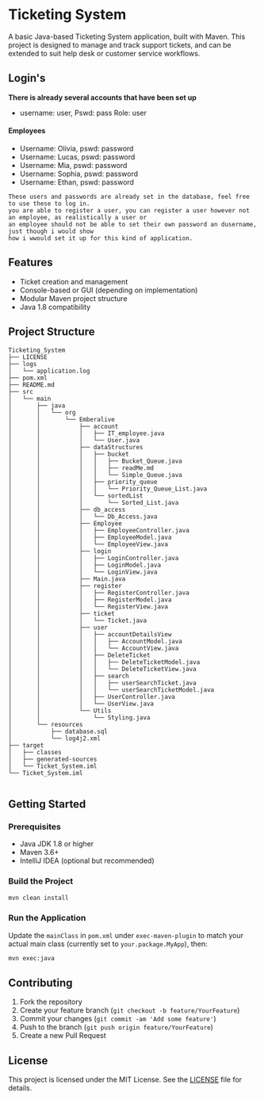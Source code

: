 
# Ticketing System

A basic Java-based Ticketing System application, built with Maven. This project is designed to manage and track support tickets, and can be extended to suit help desk or customer service workflows.

## Login's
**There is already several accounts that have been set up**

- username: user, Pswd: pass Role: user
#### Employees

- Username: Olivia, pswd: password
- Username: Lucas, pswd: password
- Username: Mia, pswd: password
- Username: Sophia, pswd: password
- Username: Ethan, pswd: password

```
These users and passwords are already set in the database, feel free to use these to log in.
you are able to register a user, you can register a user however not an employee, as realistically a user or
an employee should not be able to set their own password an dusername, just though i would show
how i wwould set it up for this kind of application. 
```




    

## Features

- Ticket creation and management
- Console-based or GUI (depending on implementation)
- Modular Maven project structure
- Java 1.8 compatibility

## Project Structure

```
Ticketing_System
├── LICENSE
├── logs
│   └── application.log
├── pom.xml
├── README.md
├── src
│   └── main
│       ├── java
│       │   └── org
│       │       └── Emberalive
│       │           ├── account
│       │           │   ├── IT_employee.java
│       │           │   └── User.java
│       │           ├── dataStructures
│       │           │   ├── bucket
│       │           │   │   ├── Bucket_Queue.java
│       │           │   │   ├── readMe.md
│       │           │   │   └── Simple_Queue.java
│       │           │   ├── priority_queue
│       │           │   │   └── Priority_Queue_List.java
│       │           │   └── sortedList
│       │           │       └── Sorted_List.java
│       │           ├── db_access
│       │           │   └── Db_Access.java
│       │           ├── Employee
│       │           │   ├── EmployeeController.java
│       │           │   ├── EmployeeModel.java
│       │           │   └── EmployeeView.java
│       │           ├── login
│       │           │   ├── LoginController.java
│       │           │   ├── LoginModel.java
│       │           │   └── LoginView.java
│       │           ├── Main.java
│       │           ├── register
│       │           │   ├── RegisterController.java
│       │           │   ├── RegisterModel.java
│       │           │   └── RegisterView.java
│       │           ├── ticket
│       │           │   └── Ticket.java
│       │           ├── user
│       │           │   ├── accountDetailsView
│       │           │   │   ├── AccountModel.java
│       │           │   │   └── AccountView.java
│       │           │   ├── DeleteTicket
│       │           │   │   ├── DeleteTicketModel.java
│       │           │   │   └── DeleteTicketView.java
│       │           │   ├── search
│       │           │   │   ├── userSearchTicket.java
│       │           │   │   └── userSearchTicketModel.java
│       │           │   ├── UserController.java
│       │           │   └── UserView.java
│       │           └── Utils
│       │               └── Styling.java
│       └── resources
│           ├── database.sql
│           └── log4j2.xml
├── target
│   ├── classes
│   ├── generated-sources
│   └── Ticket_System.iml
└── Ticket_System.iml


```

## Getting Started

### Prerequisites

- Java JDK 1.8 or higher
- Maven 3.6+
- IntelliJ IDEA (optional but recommended)

### Build the Project

```bash
mvn clean install
```

### Run the Application

Update the `mainClass` in `pom.xml` under `exec-maven-plugin` to match your actual main class (currently set to `your.package.MyApp`), then:

```bash
mvn exec:java
```

## Contributing

1. Fork the repository
2. Create your feature branch (`git checkout -b feature/YourFeature`)
3. Commit your changes (`git commit -am 'Add some feature'`)
4. Push to the branch (`git push origin feature/YourFeature`)
5. Create a new Pull Request

## License

This project is licensed under the MIT License. See the [LICENSE](LICENSE) file for details.
